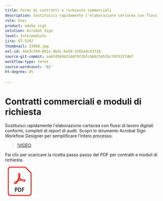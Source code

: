 ```yaml
---
title: Forms di contratti e richieste commerciali
description: Sostituisci rapidamente l'elaborazione cartacea con flussi di lavoro digitali conformi, completi di report di audit
role: User
product: adobe sign
solution: Acrobat Sign
level: Intermediate
jira: KT-5297
thumbnail: 33980.jpg
exl-id: 44e3cf09-891c-4bdc-be58-3265adc53f10
source-git-commit: aa8fd589d214879f2bfcb6bc54576c707532fd6f
workflow-type: tm+mt
source-wordcount: '62'
ht-degree: 0%

---
```


# Contratti commerciali e moduli di richiesta

Sostituisci rapidamente l&#39;elaborazione cartacea con flussi di lavoro digitali conformi, completi di report di audit. Scopri lo strumento Acrobat Sign Workflow Designer per semplificare l’intero processo.

>[!VIDEO](https://video.tv.adobe.com/v/33980?quality=12&learn=on&hidetitle=true)

Fai clic per scaricare la ricetta passo passo del PDF per contratti e moduli di richiesta.

[![Scarica la PDF Recipe](../assets/acrobat_PDF_96.png)](../assets/adobe-sign_set_up_a_workflow_use_case.pdf)
